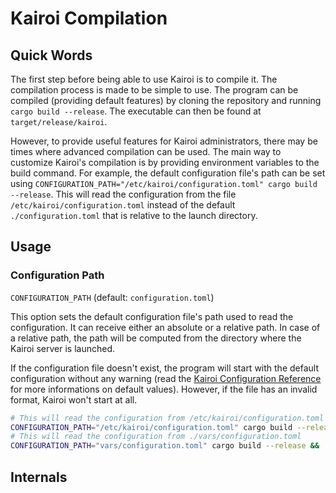 # Kairoi Compilation

## Quick Words

The first step before being able to use Kairoi is to compile it. The compilation process is made to be simple to use. The program can be compiled (providing default features) by cloning the repository and running `cargo build --release`. The executable can then be found at `target/release/kairoi`.

However, to provide useful features for Kairoi administrators, there may be times where advanced compilation can be used. The main way to customize Kairoi's compilation is by providing environment variables to the build command. For example, the default configuration file's path can be set using `CONFIGURATION_PATH="/etc/kairoi/configuration.toml" cargo build --release`. This will read the configuration from the file `/etc/kairoi/configuration.toml` instead of the default `./configuration.toml` that is relative to the launch directory.

## Usage

### Configuration Path

`CONFIGURATION_PATH` (default: `configuration.toml`)

This option sets the default configuration file's path used to read the configuration. It can receive either an absolute or a relative path. In case of a relative path, the path will be computed from the directory where the Kairoi server is launched.

If the configuration file doesn't exist, the program will start with the default configuration without any warning (read the [Kairoi Configuration Reference](configuration.md) for more informations on default values). However, if the file has an invalid format, Kairoi won't start at all.

```bash
# This will read the configuration from /etc/kairoi/configuration.toml
CONFIGURATION_PATH="/etc/kairoi/configuration.toml" cargo build --release && ./target/release/kairoi
# This will read the configuration from ./vars/configuration.toml
CONFIGURATION_PATH="vars/configuration.toml" cargo build --release && ./target/release/kairoi
```

## Internals
